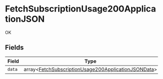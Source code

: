 # FetchSubscriptionUsage200ApplicationJSON

OK


## Fields

| Field                                                                                                                          | Type                                                                                                                           | Required                                                                                                                       | Description                                                                                                                    |
| ------------------------------------------------------------------------------------------------------------------------------ | ------------------------------------------------------------------------------------------------------------------------------ | ------------------------------------------------------------------------------------------------------------------------------ | ------------------------------------------------------------------------------------------------------------------------------ |
| `data`                                                                                                                         | array<[FetchSubscriptionUsage200ApplicationJSONData](../../models/operations/FetchSubscriptionUsage200ApplicationJSONData.md)> | :heavy_minus_sign:                                                                                                             | N/A                                                                                                                            |